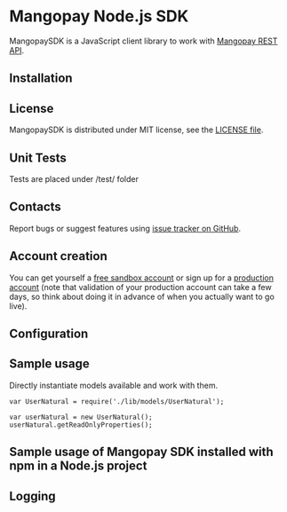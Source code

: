 Mangopay Node.js SDK
=================================================
MangopaySDK is a JavaScript client library to work with
[Mangopay REST API](http://docs.mangopay.com/api-references/).


Installation
-------------------------------------------------


License
-------------------------------------------------
MangopaySDK is distributed under MIT license, see the 
[LICENSE file](https://github.com/Mangopay/mangopay2-node-sdk/blob/master/LICENSE).


Unit Tests
-------------------------------------------------
Tests are placed under /test/ folder


Contacts
-------------------------------------------------
Report bugs or suggest features using
[issue tracker on GitHub](https://github.com/Mangopay/mangopay2-node-sdk).

Account creation
-------------------------------------------------
You can get yourself a [free sandbox account](https://www.mangopay.com/signup/create-sandbox/) or sign up for a 
[production account](https://www.mangopay.com/signup/submit-your-app/go-live/) (note that validation of your production 
account can take a few days, so think about doing it in advance of when you actually want to go live).


Configuration
-------------------------------------------------


Sample usage
-------------------------------------------------
Directly instantiate models available and work with them.

    var UserNatural = require('./lib/models/UserNatural');
    
    var userNatural = new UserNatural();
    userNatural.getReadOnlyProperties();


Sample usage of Mangopay SDK installed with npm in a Node.js project
-------------------------------------------------


Logging
-------------------------------------------------